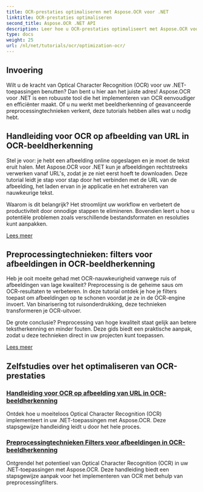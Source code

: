 ```yaml
---
title: OCR-prestaties optimaliseren met Aspose.OCR voor .NET
linktitle: OCR-prestaties optimaliseren
second_title: Aspose.OCR .NET API
description: Leer hoe u OCR-prestaties optimaliseert met Aspose.OCR voor .NET. Onze gedetailleerde tutorials behandelen beeldherkenning, preprocessingfilters en praktische implementatiestappen.
type: docs
weight: 25
url: /nl/net/tutorials/ocr/optimization-ocr/
---
```

## Invoering

Wilt u de kracht van Optical Character Recognition (OCR) voor uw .NET-toepassingen benutten? Dan bent u hier aan het juiste adres! Aspose.OCR voor .NET is een robuuste tool die het implementeren van OCR eenvoudiger en efficiënter maakt. Of u nu werkt met beeldherkenning of geavanceerde preprocessingtechnieken verkent, deze tutorials hebben alles wat u nodig hebt.

## Handleiding voor OCR op afbeelding van URL in OCR-beeldherkenning

Stel je voor: je hebt een afbeelding online opgeslagen en je moet de tekst eruit halen. Met Aspose.OCR voor .NET kun je afbeeldingen rechtstreeks verwerken vanaf URL's, zodat je ze niet eerst hoeft te downloaden. Deze tutorial leidt je stap voor stap door het verbinden met de URL van de afbeelding, het laden ervan in je applicatie en het extraheren van nauwkeurige tekst.

Waarom is dit belangrijk? Het stroomlijnt uw workflow en verbetert de productiviteit door onnodige stappen te elimineren. Bovendien leert u hoe u potentiële problemen zoals verschillende bestandsformaten en resoluties kunt aanpakken.

[Lees meer](./guide-to-ocr-on-image-from-url/)

## Preprocessingtechnieken: filters voor afbeeldingen in OCR-beeldherkenning

Heb je ooit moeite gehad met OCR-nauwkeurigheid vanwege ruis of afbeeldingen van lage kwaliteit? Preprocessing is de geheime saus om OCR-resultaten te verbeteren. In deze tutorial ontdek je hoe je filters toepast om afbeeldingen op te schonen voordat je ze in de OCR-engine invoert. Van binarisering tot ruisonderdrukking, deze technieken transformeren je OCR-uitvoer.

De grote conclusie? Preprocessing van hoge kwaliteit staat gelijk aan betere tekstherkenning en minder fouten. Deze gids biedt een praktische aanpak, zodat u deze technieken direct in uw projecten kunt toepassen.

[Lees meer](./preprocessing-techniques-filters-for-image/)

## Zelfstudies over het optimaliseren van OCR-prestaties
### [Handleiding voor OCR op afbeelding van URL in OCR-beeldherkenning](./guide-to-ocr-on-image-from-url/)
Ontdek hoe u moeiteloos Optical Character Recognition (OCR) implementeert in uw .NET-toepassingen met Aspose.OCR. Deze stapsgewijze handleiding leidt u door het hele proces.
### [Preprocessingtechnieken Filters voor afbeeldingen in OCR-beeldherkenning](./preprocessing-techniques-filters-for-image/)
Ontgrendel het potentieel van Optical Character Recognition (OCR) in uw .NET-toepassingen met Aspose.OCR. Deze handleiding biedt een stapsgewijze aanpak voor het implementeren van OCR met behulp van preprocessingfilters.